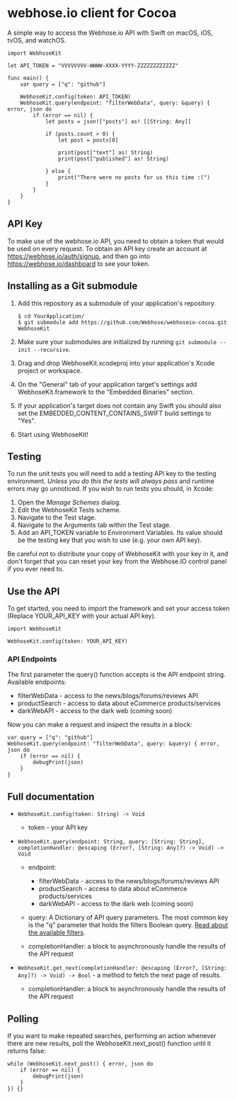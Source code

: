 
# webhose.io client for Cocoa

A simple way to access the Webhose.io API with Swift on macOS, iOS, tvOS, and watchOS.

```
import WebhoseKit

let API_TOKEN = "VVVVVVVV-WWWW-XXXX-YYYY-ZZZZZZZZZZZZ"

func main() {
    var query = ["q": "github"]

    WebhoseKit.config(token: API_TOKEN)
    WebhoseKit.query(endpoint: "filterWebData", query: &query) { error, json do
        if (error == nil) {
            let posts = json!["posts"] as! [[String: Any]]
            
            if (posts.count > 0) {
                let post = posts[0]

                print(post["text"] as! String)
                print(post["published"] as! String)

            } else {
                print("There were no posts for us this time :(")
            }
        }
    }
}

```

## API Key

To make use of the webhose.io API, you need to obtain a token that would be used
on every request. To obtain an API key create an account at https://webhose.io/auth/signup,
and then go into https://webhose.io/dashboard to see your token.

## Installing as a Git submodule

1. Add this repository as a submodule of your application's repository.

   ```
   $ cd YourApplication/
   $ git submodule add https://github.com/Webhose/webhoseio-cocoa.git WebhoseKit

   ```

2. Make sure your submodules are initialized by running `git submodule --init --recursive`.

3. Drag and drop WebhoseKit.xcodeproj into your application's Xcode project or workspace.

4. On the "General" tab of your application target's settings add WebhoseKit.framework to
   the "Embedded Binaries" section.

5. If your application's target does not contain any Swift you should also set the
   EMBEDDED_CONTENT_CONTAINS_SWIFT build settings to "Yes".

6. Start using WebhoseKit!

## Testing

To run the unit tests you will need to add a testing API key to the testing environment.
_Unless you do this the tests will always pass_ and runtime errors may go unnoticed. If
you wish to run tests you should, in Xcode:

1. Open the _Manage Schemes_ dialog.
2. Edit the WebhoseKit Tests scheme.
3. Navigate to the Test stage.
4. Navigate to the Arguments tab within the Test stage.
5. Add an API_TOKEN variable to Environment Variables. Its value should be the testing
   key that you wish to use (e.g. your own API key).

Be careful not to distribute your copy of WebhoseKit with your key in it, and don't
forget that you can reset your key from the Webhose.IO control panel if you ever need to.

## Use the API

To get started, you need to import the framework and set your access token (Replace
YOUR_API_KEY with your actual API key).

```
import WebhoseKit

WebhoseKit.config(token: YOUR_API_KEY)

```

### API Endpoints

The first parameter the query() function accepts is the API endpoint string. Available
endpoints:

* filterWebData - access to the news/blogs/forums/reviews API
* productSearch - access to data about eCommerce products/services
* darkWebAPI    - access to the dark web (coming soon)

Now you can make a request and inspect the results in a block:

```
var query = ["q": "github"]
WebhoseKit.query(endpoint: "filterWebData", query: &query) { error, json do
    if (error == nil) {
        debugPrint(json)
    }
}

```

## Full documentation

* `WebhoseKit.config(token: String) -> Void`

    * token - your API key

* `WebhoseKit.query(endpoint: String, query: [String: String],
       completionHandler: @escaping (Error?, [String: Any]?) -> Void) -> Void`

    * endpoint:
        * filterWebData - access to the news/blogs/forums/reviews API
        * productSearch - access to data about eCommerce products/services
        * darkWebAPI - access to the dark web (coming soon)

    * query: A Dictionary of API query parameters. The most common key is the "q" parameter
             that holds the filters Boolean query.
             [Read about the available filters](https://webhose.io/documentation).

    * completionHandler: a block to asynchronously handle the results of the API request

* `WebhoseKit.get_next(completionHandler: @escaping (Error?, [String: Any]?) -> Void) -> Bool` - a method to fetch the next page of results.

    * completionHandler: a block to asynchronously handle the results of the API request

## Polling

If you want to make repeated searches, performing an action whenever there are new
results, poll the WebhoseKit.next_post() function until it returns false:

```
while (WebhoseKit.next_post() { error, json do
    if (error == nil) {
        debugPrint(json)
    }
}) {}

```
